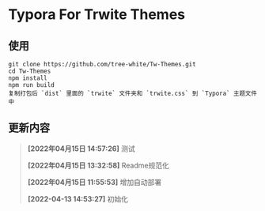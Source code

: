 # Typora For Trwite Themes

## 使用

```text
git clone https://github.com/tree-white/Tw-Themes.git
cd Tw-Themes
npm install
npm run build
复制打包后 `dist` 里面的 `trwite` 文件夹和 `trwite.css` 到 `Typora` 主题文件中
```

## 更新内容

> **[2022年04月15日 14:57:26]** 测试
>
> **[2022年04月15日 13:32:58]** Readme规范化
>
> **[2022年04月15日 11:55:53]** 增加自动部署
>
> **[2022-04-13 14:53:27]** 初始化
